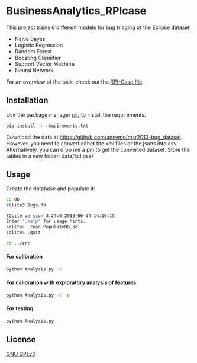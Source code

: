 # BusinessAnalytics_RPIcase

This project trains 6 different models for bug triaging of the Eclipse dataset:

* Naive Bayes
* Logistic Regression
* Random Forest
* Boosting Classifier
* Support Vector Machine
* Neural Network

For an overview of the task, check out the [RPI-Case file](docs/RPICase.pdf).

## Installation

Use the package manager [pip](https://pip.pypa.io/en/stable/) to install the requirements.

```bash
pip install -r requirements.txt
```

Download the data at https://github.com/ansymo/msr2013-bug_dataset. However, you need to convert either the xml files or the jsons into csv. Alternatively, you can drop me a pm to get the converted dataset. Store the tables in a new folder: data/Eclipse/

## Usage

Create the database and populate it:

```bash
cd db
sqlite3 Bugs.db
```
```bash
SQLite version 3.24.0 2018-06-04 14:10:15
Enter ".help" for usage hints.
sqlite> .read PopulateDB.sql
sqlite> .quit
```
```bash
cd ../src
```
#### For calibration
```bash
python Analysis.py -c
```
#### For calibration with exploratory analysis of features
```bash
python Analysis.py -c -p
```
#### For testing
```bash
python Analysis.py
```
## License
[GNU GPLv3](License.md)

